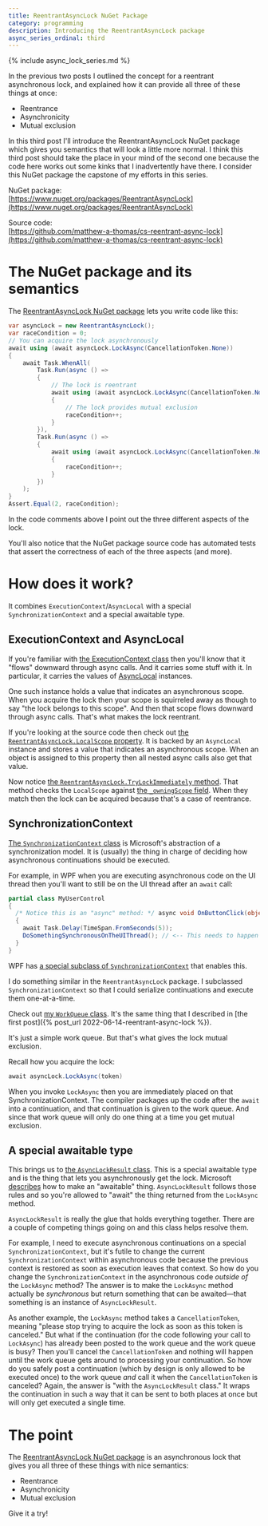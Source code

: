 ```yaml
---
title: ReentrantAsyncLock NuGet Package
category: programming
description: Introducing the ReentrantAsyncLock package
async_series_ordinal: third
---
```


{% include async_lock_series.md %}

In the previous two posts I outlined the concept for a reentrant asynchronous
lock, and explained how it can provide all three of these things at once:

* Reentrance
* Asynchronicity
* Mutual exclusion

In this third post I'll introduce the ReentrantAsyncLock NuGet package which
gives you semantics that will look a little more normal. I think this third post
should take the place in your mind of the second one because the code here works
out some kinks that I inadvertently have there. I consider this NuGet package
the capstone of my efforts in this series.

NuGet package:<br/>
[https://www.nuget.org/packages/ReentrantAsyncLock](https://www.nuget.org/packages/ReentrantAsyncLock)

Source code:<br/>
[https://github.com/matthew-a-thomas/cs-reentrant-async-lock](https://github.com/matthew-a-thomas/cs-reentrant-async-lock)

# The NuGet package and its semantics

The
[ReentrantAsyncLock NuGet package](https://www.nuget.org/packages/ReentrantAsyncLock)
lets you write code like this:

```csharp
var asyncLock = new ReentrantAsyncLock();
var raceCondition = 0;
// You can acquire the lock asynchronously
await using (await asyncLock.LockAsync(CancellationToken.None))
{
    await Task.WhenAll(
        Task.Run(async () =>
        {
            // The lock is reentrant
            await using (await asyncLock.LockAsync(CancellationToken.None))
            {
                // The lock provides mutual exclusion
                raceCondition++;
            }
        }),
        Task.Run(async () =>
        {
            await using (await asyncLock.LockAsync(CancellationToken.None))
            {
                raceCondition++;
            }
        })
    );
}
Assert.Equal(2, raceCondition);
```

In the code comments above I point out the three different aspects of the lock.

You'll also notice that the NuGet package source code has automated tests that
assert the correctness of each of the three aspects (and more).

# How does it work?

It combines `ExecutionContext`/`AsyncLocal` with a special
`SynchronizationContext` and a special awaitable type.

## ExecutionContext and AsyncLocal

If you're familiar with
[the ExecutionContext class](https://docs.microsoft.com/en-us/dotnet/api/system.threading.executioncontext?view=net-6.0)
then you'll know that it "flows" downward through async calls. And it carries
some stuff with it. In particular, it carries the values of
[AsyncLocal](https://docs.microsoft.com/en-us/dotnet/api/system.threading.asynclocal-1?view=net-6.0)
instances.

One such instance holds a value that indicates an asynchronous scope. When you
acquire the lock then your scope is squirreled away as though to say "the lock
belongs to this scope". And then that scope flows downward through async calls.
That's what makes the lock reentrant.

If you're looking at the source code then check out
[the `ReentrantAsyncLock.LocalScope` property](https://github.com/matthew-a-thomas/cs-reentrant-async-lock/blob/deded4441ad895428dc3716852e5fb07c74036af/ReentrantAsyncLock/ReentrantAsyncLock.cs#L84).
It is backed by an `AsyncLocal` instance and stores a value that indicates an
asynchronous scope. When an object is assigned to this property then all nested
async calls also get that value.

Now notice
[the `ReentrantAsyncLock.TryLockImmediately` method](https://github.com/matthew-a-thomas/cs-reentrant-async-lock/blob/deded4441ad895428dc3716852e5fb07c74036af/ReentrantAsyncLock/ReentrantAsyncLock.cs#L149).
That method checks the `LocalScope` against
[the `_owningScope` field](https://github.com/matthew-a-thomas/cs-reentrant-async-lock/blob/deded4441ad895428dc3716852e5fb07c74036af/ReentrantAsyncLock/ReentrantAsyncLock.cs#L63).
When they match then the lock can be acquired because that's a case of
reentrance.

## SynchronizationContext

[The `SynchronizationContext` class](https://docs.microsoft.com/en-us/dotnet/api/system.threading.synchronizationcontext?view=net-6.0)
is Microsoft's abstraction of a synchronization model. It is (usually) the thing
in charge of deciding how asynchronous continuations should be executed.

For example, in WPF when you are executing asynchronous code on the UI thread
then you'll want to still be on the UI thread after an `await` call:

```csharp
partial class MyUserControl
{
  /* Notice this is an "async" method: */ async void OnButtonClick(object sender, EventArgs e)
  {
    await Task.Delay(TimeSpan.FromSeconds(5));
    DoSomethingSynchronousOnTheUIThread(); // <-- This needs to happen on the UI thread
  }
}
```

WPF has
[a special subclass of `SynchronizationContext`](https://docs.microsoft.com/en-us/dotnet/api/system.windows.threading.dispatchersynchronizationcontext?view=windowsdesktop-6.0)
that enables this.

I do something similar in the `ReentrantAsyncLock` package. I subclassed
`SynchronizationContext` so that I could serialize continuations and execute
them one-at-a-time.

Check out
[my `WorkQueue` class](https://github.com/matthew-a-thomas/cs-reentrant-async-lock/blob/deded4441ad895428dc3716852e5fb07c74036af/ReentrantAsyncLock/WorkQueue.cs).
It's the same thing that I described in
[the first post]({% post_url 2022-06-14-reentrant-async-lock %}).

It's just a simple work queue. But that's what gives the lock mutual exclusion.

Recall how you acquire the lock:

```csharp
await asyncLock.LockAsync(token)
```

When you invoke `LockAsync` then you are immediately placed on that
SynchronizationContext. The compiler packages up the code after the `await` into
a continuation, and that continuation is given to the work queue. And since that
work queue will only do one thing at a time you get mutual exclusion.

## A special awaitable type

This brings us to
[the `AsyncLockResult` class](https://github.com/matthew-a-thomas/cs-reentrant-async-lock/blob/deded4441ad895428dc3716852e5fb07c74036af/ReentrantAsyncLock/AsyncLockResult.cs).
This is a special awaitable type and is the thing that lets you asynchronously
get the lock. Microsoft
[describes](https://docs.microsoft.com/en-us/dotnet/csharp/language-reference/language-specification/expressions#11882-awaitable-expressions)
how to make an "awaitable" thing. `AsyncLockResult` follows those rules and so
you're allowed to "await" the thing returned from the `LockAsync` method.

`AsyncLockResult` is really the glue that holds everything together. There are a
couple of competing things going on and this class helps resolve them.

For example, I need to execute asynchronous continuations on a special
`SynchronizationContext`, but it's futile to change the current
`SynchronizationContext` within asynchronous code because the previous context
is restored as soon as execution leaves that context. So how do you change the
`SynchronizationContext` in the asynchronous code _outside of_ the `LockAsync`
method? The answer is to make the `LockAsync` method actually be _synchronous_
but return something that can be awaited&mdash;that something is an instance of
`AsyncLockResult`.

As another example, the `LockAsync` method takes a `CancellationToken`, meaning
"please stop trying to acquire the lock as soon as this token is canceled." But
what if the continuation (for the code following your call to `LockAsync`) has
already been posted to the work queue and the work queue is busy? Then you'll
cancel the `CancellationToken` and nothing will happen until the work queue gets
around to processing your continuation. So how do you safely post a continuation
(which by design is only allowed to be executed once) to the work queue _and_
call it when the `CancellationToken` is canceled? Again, the answer is "with the
`AsyncLockResult` class." It wraps the continuation in such a way that it can be
sent to both places at once but will only get executed a single time.

# The point

The
[ReentrantAsyncLock NuGet package](https://www.nuget.org/packages/ReentrantAsyncLock)
is an asynchronous lock that gives you all three of these things with nice
semantics:

* Reentrance
* Asynchronicity
* Mutual exclusion

Give it a try!